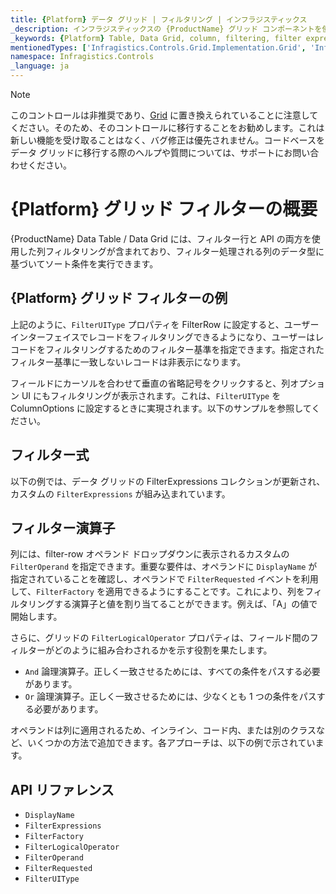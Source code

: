 ```yaml
---
title: {Platform} データ グリッド | フィルタリング | インフラジスティックス
_description: インフラジスティックスの {ProductName} グリッド コンポーネントを使用して表現的なソート条件を実行し、データを簡単に返します。詳細については、{ProductName} テーブルのサンプルを参照してください。
_keywords: {Platform} Table, Data Grid, column, filtering, filter expressions, filter operands, {ProductName}, Infragistics, {Platform} テーブル, データ グリッド, 列, フィルタリング, フィルター式, フィルター オペランド, インフラジスティックス
mentionedTypes: ['Infragistics.Controls.Grid.Implementation.Grid', 'Infragistics.Controls.Grid.Implementation.FilterExpressions']
namespace: Infragistics.Controls
_language: ja
---
```


<!-- Blazor, WebComponents -->

> [!Note]
このコントロールは非推奨であり、[Grid](grid/overview.md) に置き換えられていることに注意してください。そのため、そのコントロールに移行することをお勧めします。これは新しい機能を受け取ることはなく、バグ修正は優先されません。コードベースをデータ グリッドに移行する際のヘルプや質問については、サポートにお問い合わせください。 

<!-- end: Blazor, WebComponents -->

# {Platform} グリッド フィルターの概要

{ProductName} Data Table / Data Grid には、フィルター行と API の両方を使用した列フィルタリングが含まれており、フィルター処理される列のデータ型に基づいてソート条件を実行できます。

## {Platform} グリッド フィルターの例


<code-view style="height: 600px"
           data-demos-base-url="{environment:dvDemosBaseUrl}"
           iframe-src="{environment:dvDemosBaseUrl}/grids/data-grid-column-filtering"
           alt="{Platform} グリッド フィルターの例"
           github-src="grids/data-grid/column-filtering">
</code-view>

<div class="divider--half"></div>

上記のように、`FilterUIType` プロパティを FilterRow に設定すると、ユーザー インターフェイスでレコードをフィルタリングできるようになり、ユーザーはレコードをフィルタリングするためのフィルター基準を指定できます。指定されたフィルター基準に一致しないレコードは非表示になります。

フィールドにカーソルを合わせて垂直の省略記号をクリックすると、列オプション UI にもフィルタリングが表示されます。これは、`FilterUIType` を ColumnOptions に設定するときに実現されます。以下のサンプルを参照してください。

## フィルター式

以下の例では、データ グリッドの FilterExpressions コレクションが更新され、カスタムの `FilterExpressions` が組み込まれています。

<code-view style="height: 600px"
           data-demos-base-url="{environment:dvDemosBaseUrl}"
           iframe-src="{environment:dvDemosBaseUrl}/grids/data-grid-column-filter-expressions"
           alt="{Platform} グリッド フィルター式の例"
           github-src="grids/data-grid/column-filter-expressions">
</code-view>

<div class="divider--half"></div>


## フィルター演算子

列には、filter-row オペランド ドロップダウンに表示されるカスタムの `FilterOperand` を指定できます。重要な要件は、オペランドに `DisplayName` が指定されていることを確認し、オペランドで `FilterRequested` イベントを利用して、`FilterFactory` を適用できるようにすることです。これにより、列をフィルタリングする演算子と値を割り当てることができます。例えば、「A」の値で開始します。

さらに、グリッドの `FilterLogicalOperator` プロパティは、フィールド間のフィルターがどのように組み合わされるかを示す役割を果たします。

- `And` 論理演算子。正しく一致させるためには、すべての条件をパスする必要があります。
- `Or` 論理演算子。正しく一致させるためには、少なくとも 1 つの条件をパスする必要があります。

<!-- Blazor -->
オペランドは列に適用されるため、インライン、コード内、または別のクラスなど、いくつかの方法で追加できます。各アプローチは、以下の例で示されています。
<!-- end:Blazor -->

<code-view style="height: 600px"
           data-demos-base-url="{environment:dvDemosBaseUrl}"
           iframe-src="{environment:dvDemosBaseUrl}/grids/data-grid-column-filter-operands"
           alt="{Platform} グリッド フィルターの例"
           github-src="grids/data-grid/column-filter-operands">
</code-view>

<div class="divider--half"></div>

## API リファレンス

 - `DisplayName`
 - `FilterExpressions`
 - `FilterFactory`
 - `FilterLogicalOperator`
 - `FilterOperand`
 - `FilterRequested`
 - `FilterUIType`